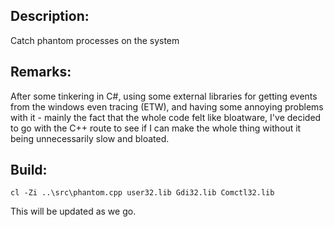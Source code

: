 ## Description:
Catch phantom processes on the system

## Remarks:
After some tinkering in C#, using some external libraries for getting events from the windows even tracing (ETW), and
having some annoying problems with it - mainly the fact that the whole code felt like bloatware, I've decided to go with
the C++ route to see if I can make the whole thing without it being unnecessarily slow and bloated.

## Build:
```
cl -Zi ..\src\phantom.cpp user32.lib Gdi32.lib Comctl32.lib
```
This will be updated as we go.
